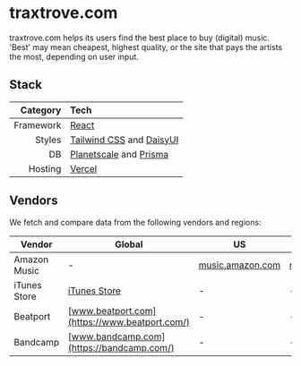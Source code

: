 # traxtrove.com

traxtrove.com helps its users find the best place to buy (digital) music.  
'Best' may mean cheapest, highest quality, or the site that pays the artists the most, depending on user input.

## Stack

|  Category | Tech                                                                        |
| --------: | :-------------------------------------------------------------------------- |
| Framework | [React](https://react.dev/)                                                 |
|    Styles | [Tailwind CSS](https://tailwindcss.com) and [DaisyUI](https://daisyui.com/) |
|        DB | [Planetscale](https://planetscale.com) and [Prisma](https://prisma.io)      |
|   Hosting | [Vercel](https://vercel.com)                                                |

## Vendors

We fetch and compare data from the following vendors and regions:

| Vendor       | Global                                                                 | US                                           | DE                                         |
| ------------ | ---------------------------------------------------------------------- | -------------------------------------------- | ------------------------------------------ |
| Amazon Music | -                                                                      | [music.amazon.com](https://music.amazon.com) | [music.amazon.de](https://music.amazon.de) |
| iTunes Store | [iTunes Store](https://apps.apple.com/de/app/itunes-store/id915061235) | -                                            | -                                          |
| Beatport     | [www.beatport.com](https://www.beatport.com/)                          | -                                            | -                                          |
| Bandcamp     | [www.bandcamp.com](https://bandcamp.com/)                              | -                                            | -                                          |
